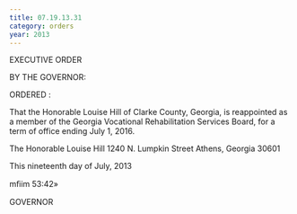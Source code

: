 ```yaml
---
title: 07.19.13.31
category: orders
year: 2013
---
```

 

EXECUTIVE ORDER

BY THE GOVERNOR:

ORDERED :

That the Honorable Louise Hill of Clarke County, Georgia, is
reappointed as a member of the Georgia Vocational Rehabilitation
Services Board, for a term of office ending July 1, 2016.

The Honorable Louise Hill
1240 N. Lumpkin Street
Athens, Georgia 30601

This nineteenth day of July, 2013

mﬁim 53:42»

GOVERNOR

